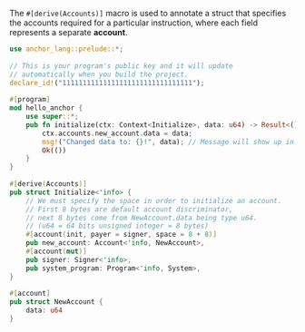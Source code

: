 The `#[derive(Accounts)]` macro is used to annotate a struct that specifies the accounts required for a particular instruction, where each field represents a separate **account**.

```rust
use anchor_lang::prelude::*;
 
// This is your program's public key and it will update
// automatically when you build the project.
declare_id!("11111111111111111111111111111111");
 
#[program]
mod hello_anchor {
    use super::*;
    pub fn initialize(ctx: Context<Initialize>, data: u64) -> Result<()> {
        ctx.accounts.new_account.data = data;
        msg!("Changed data to: {}!", data); // Message will show up in the tx logs
        Ok(())
    }
}
 
#[derive(Accounts)]
pub struct Initialize<'info> {
    // We must specify the space in order to initialize an account.
    // First 8 bytes are default account discriminator,
    // next 8 bytes come from NewAccount.data being type u64.
    // (u64 = 64 bits unsigned integer = 8 bytes)
    #[account(init, payer = signer, space = 8 + 8)]
    pub new_account: Account<'info, NewAccount>,
    #[account(mut)]
    pub signer: Signer<'info>,
    pub system_program: Program<'info, System>,
}
 
#[account]
pub struct NewAccount {
    data: u64
}

``` 
